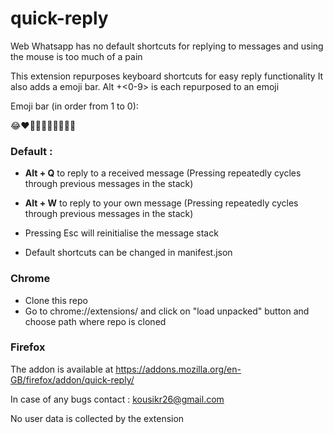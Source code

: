 # quick-reply


Web Whatsapp has no default shortcuts for replying to messages and using the mouse is too much of a pain

This extension repurposes keyboard shortcuts for easy reply functionality
It also adds a emoji bar. Alt +<0-9> is each repurposed to an emoji

Emoji bar (in order from 1 to 0):

😂❤️🙂😢😏🥺🥳😘😊🤤
### Default : 
 - **Alt + Q** to reply to a received message (Pressing repeatedly cycles through previous messages in the stack)

 - **Alt + W** to reply to your own message (Pressing repeatedly cycles through previous messages in the stack)
 - Pressing Esc will reinitialise the message stack 

 - Default shortcuts can be changed in manifest.json

### Chrome

- Clone this repo
- Go to chrome://extensions/ and click on "load unpacked" button and choose path where repo is cloned

### Firefox
The addon is available at https://addons.mozilla.org/en-GB/firefox/addon/quick-reply/




In case of any bugs contact : kousikr26@gmail.com

No user data is collected by the extension


